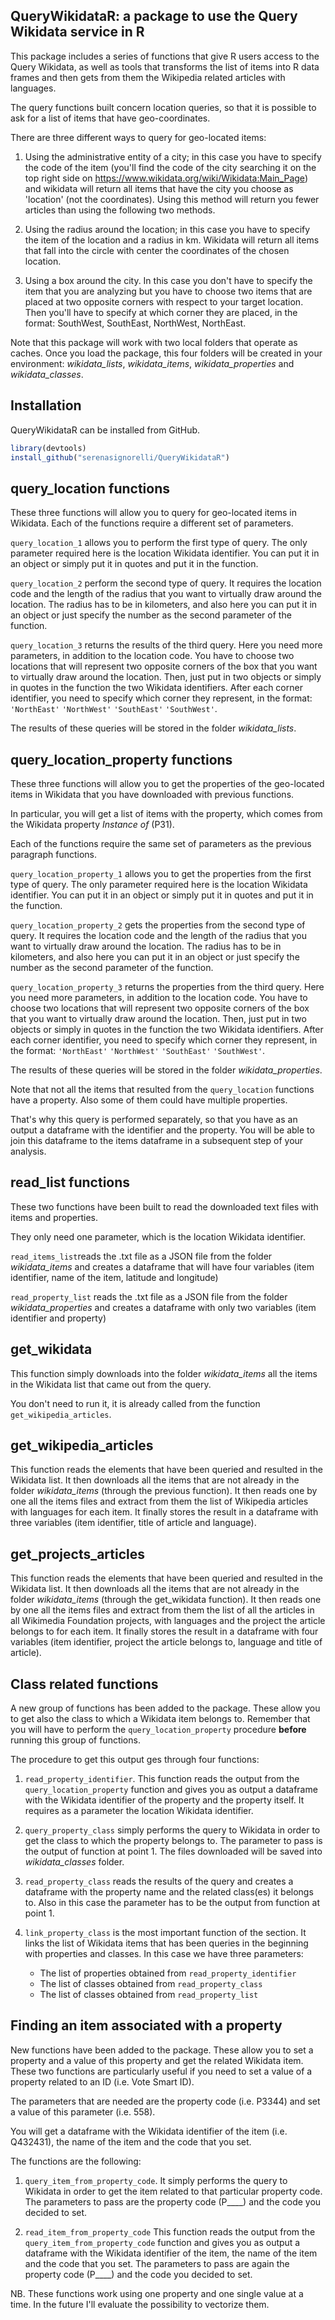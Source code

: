 
QueryWikidataR: a package to use the Query Wikidata service in R
----------------------------------------------------------------

This package includes a series of functions that give R users access to the Query Wikidata, as well as tools that transforms the list of items into R data frames and then gets from them the Wikipedia related articles with languages.

The query functions built concern location queries, so that it is possible to ask for a list of items that have geo-coordinates.

There are three different ways to query for geo-located items:

1.  Using the administrative entity of a city; in this case you have to specify the code of the item (you'll find the code of the city searching it on the top right side on <https://www.wikidata.org/wiki/Wikidata:Main_Page>) and wikidata will return all items that have the city you choose as 'location' (not the coordinates). Using this method will return you fewer articles than using the following two methods.

2.  Using the radius around the location; in this case you have to specify the item of the location and a radius in km. Wikidata will return all items that fall into the circle with center the coordinates of the chosen location.

3.  Using a box around the city. In this case you don't have to specify the item that you are analyzing but you have to choose two items that are placed at two opposite corners with respect to your target location. Then you'll have to specify at which corner they are placed, in the format: SouthWest, SouthEast, NorthWest, NorthEast.

Note that this package will work with two local folders that operate as caches. Once you load the package, this four folders will be created in your environment: *wikidata\_lists*, *wikidata\_items*, *wikidata\_properties* and *wikidata\_classes*.

Installation
------------

QueryWikidataR can be installed from GitHub.

``` r
library(devtools)
install_github("serenasignorelli/QueryWikidataR") 
```

query\_location functions
-------------------------

These three functions will allow you to query for geo-located items in Wikidata. Each of the functions require a different set of parameters.

`query_location_1` allows you to perform the first type of query. The only parameter required here is the location Wikidata identifier. You can put it in an object or simply put it in quotes and put it in the function.

`query_location_2` perform the second type of query. It requires the location code and the length of the radius that you want to virtually draw around the location. The radius has to be in kilometers, and also here you can put it in an object or just specify the number as the second parameter of the function.

`query_location_3` returns the results of the third query. Here you need more parameters, in addition to the location code. You have to choose two locations that will represent two opposite corners of the box that you want to virtually draw around the location. Then, just put in two objects or simply in quotes in the function the two Wikidata identifiers. After each corner identifier, you need to specify which corner they represent, in the format: `'NorthEast'` `'NorthWest'` `'SouthEast'` `'SouthWest'`.

The results of these queries will be stored in the folder *wikidata\_lists*.

query\_location\_property functions
-----------------------------------

These three functions will allow you to get the properties of the geo-located items in Wikidata that you have downloaded with previous functions.

In particular, you will get a list of items with the property, which comes from the Wikidata property *Instance of* (P31).

Each of the functions require the same set of parameters as the previous paragraph functions.

`query_location_property_1` allows you to get the properties from the first type of query. The only parameter required here is the location Wikidata identifier. You can put it in an object or simply put it in quotes and put it in the function.

`query_location_property_2` gets the properties from the second type of query. It requires the location code and the length of the radius that you want to virtually draw around the location. The radius has to be in kilometers, and also here you can put it in an object or just specify the number as the second parameter of the function.

`query_location_property_3` returns the properties from the third query. Here you need more parameters, in addition to the location code. You have to choose two locations that will represent two opposite corners of the box that you want to virtually draw around the location. Then, just put in two objects or simply in quotes in the function the two Wikidata identifiers. After each corner identifier, you need to specify which corner they represent, in the format: `'NorthEast'` `'NorthWest'` `'SouthEast'` `'SouthWest'`.

The results of these queries will be stored in the folder *wikidata\_properties*.

Note that not all the items that resulted from the `query_location` functions have a property. Also some of them could have multiple properties.

That's why this query is performed separately, so that you have as an output a dataframe with the identifier and the property. You will be able to join this dataframe to the items dataframe in a subsequent step of your analysis.

read\_list functions
--------------------

These two functions have been built to read the downloaded text files with items and properties.

They only need one parameter, which is the location Wikidata identifier.

`read_items_list`reads the .txt file as a JSON file from the folder *wikidata\_items* and creates a dataframe that will have four variables (item identifier, name of the item, latitude and longitude)

`read_property_list` reads the .txt file as a JSON file from the folder *wikidata\_properties* and creates a dataframe with only two variables (item identifier and property)

get\_wikidata
-------------

This function simply downloads into the folder *wikidata\_items* all the items in the Wikidata list that came out from the query.

You don't need to run it, it is already called from the function `get_wikipedia_articles`.

get\_wikipedia\_articles
------------------------

This function reads the elements that have been queried and resulted in the Wikidata list. It then downloads all the items that are not already in the folder *wikidata\_items* (through the previous function). It then reads one by one all the items files and extract from them the list of Wikipedia articles with languages for each item. It finally stores the result in a dataframe with three variables (item identifier, title of article and language).

get\_projects\_articles
-----------------------

This function reads the elements that have been queried and resulted in the Wikidata list. It then downloads all the items that are not already in the folder *wikidata\_items* (through the get\_wikidata function). It then reads one by one all the items files and extract from them the list of all the articles in all Wikimedia Foundation projects, with languages and the project the article belongs to for each item. It finally stores the result in a dataframe with four variables (item identifier, project the article belongs to, language and title of article).

Class related functions
-----------------------

A new group of functions has been added to the package. These allow you to get also the class to which a Wikidata item belongs to. Remember that you will have to perform the `query_location_property` procedure **before** running this group of functions.

The procedure to get this output ges through four functions:

1.  `read_property_identifier`. This function reads the output from the `query_location_property` function and gives you as output a dataframe with the Wikidata identifier of the property and the property itself. It requires as a parameter the location Wikidata identifier.

2.  `query_property_class` simply performs the query to Wikidata in order to get the class to which the property belongs to. The parameter to pass is the output of function at point 1. The files downloaded will be saved into *wikidata\_classes* folder.

3.  `read_property_class` reads the results of the query and creates a dataframe with the property name and the related class(es) it belongs to. Also in this case the parameter has to be the output from function at point 1.

4.  `link_property_class` is the most important function of the section. It links the list of Wikidata items that has been queries in the beginning with properties and classes. In this case we have three parameters:
    -   The list of properties obtained from `read_property_identifier`
    -   The list of classes obtained from `read_property_class`
    -   The list of classes obtained from `read_property_list`
    
Finding an item associated with a property
-----------------------

New functions have been added to the package. These allow you to set a property and a value of this property and get the related Wikidata item. These two functions are particularly useful if you need to set a value of a property related to an ID (i.e. Vote Smart ID). 

The parameters that are needed are the property code (i.e. P3344) and set a value of this parameter (i.e. 558). 

You will get a dataframe with the Wikidata identifier of the item (i.e. Q432431), the name of the item and the code that you set. 

The functions are the following:

1.  `query_item_from_property_code`. It simply performs the query to Wikidata in order to get the item related to that particular property code. The parameters to pass are the property code (P____) and the code you decided to set. 

2.  `read_item_from_property_code` This function reads the output from the `query_item_from_property_code` function and gives you as output a dataframe with the Wikidata identifier of the item, the name of the item and the code that you set. The parameters to pass are again the property code (P____) and the code you decided to set. 

NB. These functions work using one property and one single value at a time. In the future I'll evaluate the possibility to vectorize them. 
